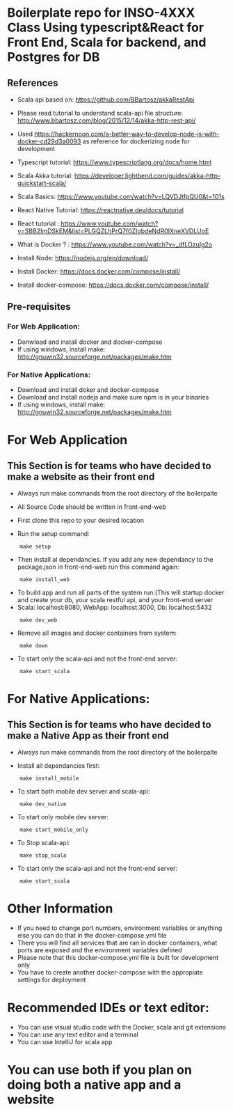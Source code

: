 # Boilerplate repo for INSO-4XXX Class Using typescript&React for Front End, Scala for backend, and Postgres for DB

## References 

* Scala api based on: https://github.com/BBartosz/akkaRestApi 

* Please read tutorial to understand scala-api file structure: http://www.bbartosz.com/blog/2015/12/14/akka-http-rest-api/

* Used https://hackernoon.com/a-better-way-to-develop-node-js-with-docker-cd29d3a0093 as reference for dockerizing node for development

* Typescript tutorial: https://www.typescriptlang.org/docs/home.html

* Scala Akka tutorial: https://developer.lightbend.com/guides/akka-http-quickstart-scala/

* Scala Basics: https://www.youtube.com/watch?v=LQVDJtfpQU0&t=101s

* React Native Tutorial: https://reactnative.dev/docs/tutorial

* React tutorial : https://www.youtube.com/watch?v=SBB2ImDSkEM&list=PLGQZLhPrQ7f0ZIobdeNdR0IXneXVDLUoE

* What is Docker ? : https://www.youtube.com/watch?v=_dfLOzuIg2o

* Install Node: https://nodejs.org/en/download/

* Install Docker: https://docs.docker.com/compose/install/

* Install docker-compose: https://docs.docker.com/compose/install/

## Pre-requisites

### For Web Application:

* Donwload and install docker and docker-compose
* If using windows, install make: http://gnuwin32.sourceforge.net/packages/make.htm

### For Native Applications:

* Download and install doker and docker-compose
* Download and install nodejs and make sure npm is in your binaries
* If using windows, install make: http://gnuwin32.sourceforge.net/packages/make.htm

# For Web Application
## This Section is for teams who have decided to make a website as their front end

* Always run make commands from the root directory of the boilerpalte

* All Source Code should be written in front-end-web

* First clone this repo to your desired location

* Run the setup command:
```
    make setup
```
* Then install al dependancies. If you add any new dependancy to the package.json in front-end-web run this command again:
```
    make install_web
```
* To build app and run all parts of the system run:(This will startup docker and create your db, your scala restful api, and your front-end server 
* Scala: localhost:8080, WebApp: localhost:3000, Db: localhost:5432
```
    make dev_web
```
* Remove all images and docker containers from system:
```
    make down
```
* To start only the scala-api and not the front-end server:
```
    make start_scala
```
# For Native Applications:
## This Section is for teams who have decided to make a Native App as their front end

* Always run make commands from the root directory of the boilerpalte

* Install all dependancies first:
```
    make install_mobile
```
* To start both mobile dev server and scala-api:
```
    make dev_native
```
* To start only mobile dev server:
```
    make start_mobile_only
```
* To Stop scala-api:
```
    make stop_scala
```
* To start only the scala-api and not the front-end server:
```
    make start_scala
```

# Other Information

* If you need to change port numbers, environment variables or anything else you can do that in the docker-compose.yml file
* There you will find all services that are ran in docker containers, what ports are exposed and the environment variables defined
* Please note that this docker-compose.yml file is built for development only
* You have to create another docker-compose with the appropiate settings for deployment

# Recommended IDEs or text editor:

* You can use visual studio code with the Docker, scala and git extensions
* You can use any text editor and a terminal
* You can use IntelliJ for scala app

# You can use both if you plan on doing both a native app and a website
